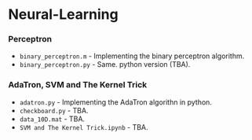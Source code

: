 # Neural-Learning
 
### Perceptron
* `binary_perceptron.m` - Implementing the binary perceptron algorithm.
* `binary_perceptron.py` - Same. python version (TBA).

### AdaTron, SVM and The Kernel Trick
* `adatron.py` - Implementing the AdaTron algorithn in python.
* `checkboard.py` - TBA.
* `data_10D.mat` - TBA.
* `SVM and The Kernel Trick.ipynb` - TBA.
